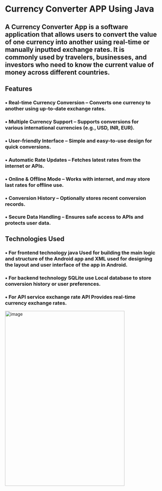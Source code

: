 # Currency Converter APP Using Java
## A Currency Converter App is a software application that allows users to convert the value of one currency into another using real-time or manually inputted exchange rates. It is commonly used by travelers, businesses, and investors who need to know the current value of money across different countries.
## Features
### • Real-time Currency Conversion – Converts one currency to another using up-to-date exchange rates.
### • Multiple Currency Support – Supports conversions for various international currencies (e.g., USD, INR, EUR).
### • User-friendly Interface – Simple and easy-to-use design for quick conversions.
### • Automatic Rate Updates – Fetches latest rates from the internet or APIs.
### • Online & Offline Mode – Works with internet, and may store last rates for offline use.
### • Conversion History – Optionally stores recent conversion records.
### • Secure Data Handling – Ensures safe access to APIs and protects user data.

## Technologies Used
### • For frontend technology java Used for building the main logic and structure of the Android app and XML used for designing the layout and user interface of the app in Android.
### • For backend technology SQLite use Local database to store conversion history or user preferences.
### • For API service exchange rate API Provides real-time currency exchange rates.




<img width="395" height="577" alt="image" src="https://github.com/user-attachments/assets/a7469e05-327d-4ae1-b416-e72e08e78e47" />
